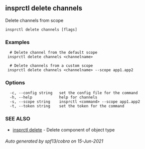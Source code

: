 ## insprctl delete channels

Delete channels from scope

```
insprctl delete channels [flags]
```

### Examples

```
  # Delete channel from the default scope
 insprctl delete channels <channelname>

  # Delete channels from a custom scope
 insprctl delete channels <channelname> --scope app1.app2

```

### Options

```
  -c, --config string   set the config file for the command
  -h, --help            help for channels
  -s, --scope string    insprctl <command> --scope app1.app2
  -t, --token string    set the token for the command
```

### SEE ALSO

* [insprctl delete](insprctl_delete.md)	 - Delete component of object type

###### Auto generated by spf13/cobra on 15-Jun-2021
